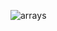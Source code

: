 
![arrays](https://github.com/SeniorAcademy/JavaScript/assets/151378391/970f59fe-7e46-418e-b18c-b459ffda8e04)
